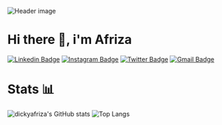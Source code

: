 ![Header image]()

# Hi there 👋, i'm Afriza 

[![Linkedin Badge](https://img.shields.io/badge/LinkedIn-0077B5?style=for-the-badge&logo=linkedin&logoColor=white)](https://www.linkedin.com/in/dikiafrz/)
[![Instagram Badge](https://img.shields.io/badge/Instagram-E4405F?style=for-the-badge&logo=instagram&logoColor=white)](https://www.instagram.com/dickyafrz/)
[![Twitter Badge](https://img.shields.io/badge/Twitter-1DA1F2?style=for-the-badge&logo=twitter&logoColor=white)](https://twitter.com/istimiwiiir)
[![Gmail Badge](https://img.shields.io/badge/EMAIL-FE7A16?style=for-the-badge&logo=gmail&logoColor=white)](mailto:afrizadicky6@gmail.com)

# Stats 📊

![dickyafriza's GitHub stats](https://github-readme-stats.vercel.app/api?username=dickyafriza&show_icons=true&theme=graywhite)
![Top Langs](https://github-readme-stats.vercel.app/api/top-langs/?username=dickyafriza&layout=compact)
<!--
**dickyafriza/dickyafriza** is a ✨ _special_ ✨ repository because its `README.md` (this file) appears on your GitHub profile.

Here are some ideas to get you started:

- 🔭 I’m currently working on ...
- 🌱 I’m currently learning ...
- 👯 I’m looking to collaborate on ...
- 🤔 I’m looking for help with ...
- 💬 Ask me about ...
- 📫 How to reach me: ...
- 😄 Pronouns: ...
- ⚡ Fun fact: ...
-->

